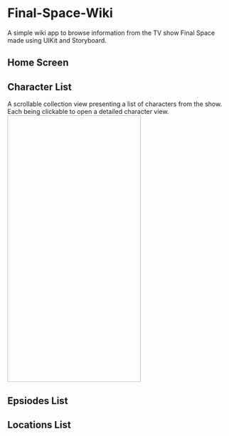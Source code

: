 # Final-Space-Wiki

A simple wiki app to browse information from the TV show Final Space made using UIKit and Storyboard.

## Home Screen


## Character List
A scrollable collection view presenting a list of characters from the show. Each being clickable to open a detailed character view.
<img src="  " width="300" height="600">

## Epsiodes List


## Locations List


